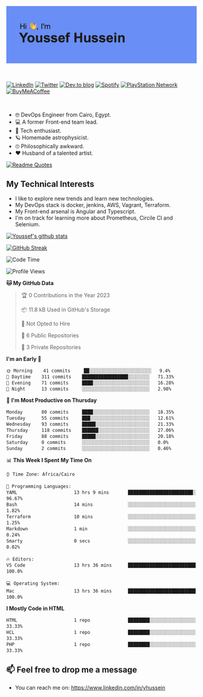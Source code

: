 [![Youssef's GitHub Banner](./assets/youssef-hussein.png)](https://github.com/yorki404)

</br>

[![LinkedIn](https://img.shields.io/badge/linkedin-%230077B5.svg?style=for-the-badge&logo=linkedin&logoColor=white)](https://www.linkedin.com/in/yhussein/)
[![Twitter](https://img.shields.io/badge/yorki404-%231DA1F2.svg?style=for-the-badge&logo=Twitter&logoColor=white)](https://twitter.com/yorki404)
[![Dev.to blog](https://img.shields.io/badge/dev.to-0A0A0A?style=for-the-badge&logo=dev.to&logoColor=white)](https://dev.to/yorki404)
[![Spotify](https://img.shields.io/badge/Spotify-1ED760?style=for-the-badge&logo=spotify&logoColor=white)](https://open.spotify.com/user/yorki404)
[![PlayStation Network](https://img.shields.io/badge/PSN-%230070D1.svg?style=for-the-badge&logo=Playstation&logoColor=white)](https://psnprofiles.com/yorki404)
[![BuyMeACoffee](https://img.shields.io/badge/Buy%20Me%20a%20Coffee-ffdd00?style=for-the-badge&logo=buy-me-a-coffee&logoColor=black)](https://www.buymeacoffee.com/Yorki404)

</br>

- :nerd_face: DevOps Engineer from Cairo, Egypt.
- :computer: A former Front-end team lead.
- :satellite: Tech enthusiast.
- :ringed_planet: Homemade astrophysicist.
- :roll_eyes: Philosophically awkward.
- :heart: Husband of a talented artist.

[![Readme Quotes](https://quotes-github-readme.vercel.app/api?type=horizontal&theme=dark)](https://github.com/piyushsuthar/github-readme-quotes)

## My Technical Interests

- I like to explore new trends and learn new technologies.
- My DevOps stack is docker, jenkins, AWS, Vagrant, Terraform.
- My Front-end arsenal is Angular and Typescript.
- I'm on track for learning more about Prometheus, Circile CI and Selenium.


[![Youssef's github stats](https://github-readme-stats.vercel.app/api?username=yorki404&theme=dark&show_icons=true)](https://github.com/yorki404)

[![GitHub Streak](https://github-readme-streak-stats.herokuapp.com/?user=yorki404&theme=dark)](https://git.io/streak-stats)

<!--START_SECTION:waka-->
![Code Time](http://img.shields.io/badge/Code%20Time-340%20hrs-blue)

![Profile Views](http://img.shields.io/badge/Profile%20Views-1-blue)

**🐱 My GitHub Data** 

> 🏆 0 Contributions in the Year 2023
 > 
> 📦 11.8 kB Used in GitHub's Storage 
 > 
> 🚫 Not Opted to Hire
 > 
> 📜 6 Public Repositories 
 > 
> 🔑 3 Private Repositories  
 > 
**I'm an Early 🐤** 

```text
🌞 Morning    41 commits     ██░░░░░░░░░░░░░░░░░░░░░░░   9.4% 
🌆 Daytime    311 commits    █████████████████░░░░░░░░   71.33% 
🌃 Evening    71 commits     ████░░░░░░░░░░░░░░░░░░░░░   16.28% 
🌙 Night      13 commits     ░░░░░░░░░░░░░░░░░░░░░░░░░   2.98%

```
📅 **I'm Most Productive on Thursday** 

```text
Monday       80 commits     ████░░░░░░░░░░░░░░░░░░░░░   18.35% 
Tuesday      55 commits     ███░░░░░░░░░░░░░░░░░░░░░░   12.61% 
Wednesday    93 commits     █████░░░░░░░░░░░░░░░░░░░░   21.33% 
Thursday     118 commits    ██████░░░░░░░░░░░░░░░░░░░   27.06% 
Friday       88 commits     █████░░░░░░░░░░░░░░░░░░░░   20.18% 
Saturday     0 commits      ░░░░░░░░░░░░░░░░░░░░░░░░░   0.0% 
Sunday       2 commits      ░░░░░░░░░░░░░░░░░░░░░░░░░   0.46%

```


📊 **This Week I Spent My Time On** 

```text
⌚︎ Time Zone: Africa/Cairo

💬 Programming Languages: 
YAML                     13 hrs 9 mins       ████████████████████████░   96.67% 
Bash                     14 mins             ░░░░░░░░░░░░░░░░░░░░░░░░░   1.82% 
Terraform                10 mins             ░░░░░░░░░░░░░░░░░░░░░░░░░   1.25% 
Markdown                 1 min               ░░░░░░░░░░░░░░░░░░░░░░░░░   0.24% 
Smarty                   0 secs              ░░░░░░░░░░░░░░░░░░░░░░░░░   0.02%

🔥 Editors: 
VS Code                  13 hrs 36 mins      █████████████████████████   100.0%

💻 Operating System: 
Mac                      13 hrs 36 mins      █████████████████████████   100.0%

```

**I Mostly Code in HTML** 

```text
HTML                     1 repo              ████████░░░░░░░░░░░░░░░░░   33.33% 
HCL                      1 repo              ████████░░░░░░░░░░░░░░░░░   33.33% 
PHP                      1 repo              ████████░░░░░░░░░░░░░░░░░   33.33%

```



<!--END_SECTION:waka-->

## 📫 Feel free to drop me a message
- You can reach me on: https://www.linkedin.com/in/yhussein
